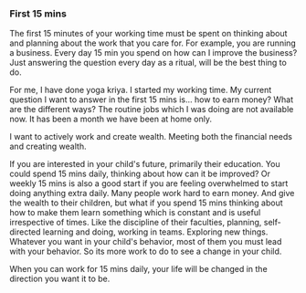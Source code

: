 ### First 15 mins

The first 15 minutes of your working time must be spent on thinking about and planning about the work that you care for. For example, you are running a business. Every day 15 min you spend on how can I improve the business? Just answering the question every day as a ritual, will be the best thing to do.  
  
For me, I have done yoga kriya. I started my working time. My current question I want to answer in the first 15 mins is… how to earn money? What are the different ways? The routine jobs which I was doing are not available now. It has been a month we have been at home only.  
  
I want to actively work and create wealth. Meeting both the financial needs and creating wealth.  
  
If you are interested in your child's future, primarily their education. You could spend 15 mins daily, thinking about how can it be improved? Or weekly 15 mins is also a good start if you are feeling overwhelmed to start doing anything extra daily. Many people work hard to earn money. And give the wealth to their children, but what if you spend 15 mins thinking about how to make them learn something which is constant and is useful irrespective of times. Like the discipline of their faculties, planning, self-directed learning and doing, working in teams. Exploring new things. Whatever you want in your child's behavior, most of them you must lead with your behavior. So its more work to do to see a change in your child.  
   
When you can work for 15 mins daily, your life will be changed in the direction you want it to be.  
